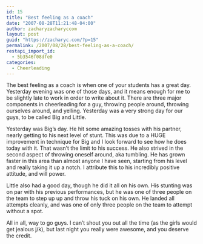 ```yaml
---
id: 15
title: "Best feeling as a coach"
date: "2007-08-28T11:21:48-04:00"
author: zacharyzacharyccom
layout: post
guid: "https://zacharyc.com/?p=15"
permalink: /2007/08/28/best-feeling-as-a-coach/
restapi_import_id:
  - 5b3546f08dfe0
categories:
  - Cheerleading
---
```


The best feeling as a coach is when one of your students has a great day. Yesterday evening was one of those days, and it means enough for me to be slightly late to work in order to write about it. There are three major components in cheerleading for a guy, throwing people around, throwing ourselves around, and yelling. Yesterday was a very strong day for our guys, to be called Big and Little.

Yesterday was Big’s day. He hit some amazing tosses with his partner, nearly getting to his next level of stunt. This was due to a HUGE improvement in technique for Big and I look forward to see how he does today with it. That wasn’t the limit to his success. He also strived in the second aspect of throwing oneself around, aka tumbling. He has grown faster in this area than almost anyone I have seen, starting from his level and really taking it up a notch. I attribute this to his incredibly positive attitude, and will power.

Little also had a good day, though he did it all on his own. His stunting was on par with his previous performances, but he was one of three people on the team to step up up and throw his tuck on his own. He landed all attempts cleanly, and was one of only three people on the team to attempt without a spot.

All in all, way to go guys. I can’t shout you out all the time (as the girls would get jealous j/k), but last night you really were awesome, and you deserve the credit.
